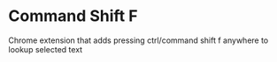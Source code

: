 # Command Shift F

Chrome extension that adds pressing ctrl/command shift f anywhere to lookup selected text
